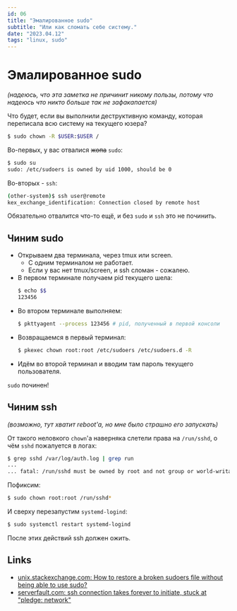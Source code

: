```yaml
---
id: 06
title: "Эмалированное sudo"
subtitle: "Или как сломать себе систему."
date: "2023.04.12"
tags: "linux, sudo"
---
```


# Эмалированное sudo

*(надеюсь, что эта заметка не причинит никому пользы, потому что надеюсь что никто больше так не зафакапается)*

Что будет, если вы выполнили деструктивную команду, которая переписала всю систему на текущего юзера?
```sh
$ sudo chown -R $USER:$USER / 
```

Во-первых, у вас отвалися ~~жопа~~ `sudo`:
```sh
$ sudo su
sudo: /etc/sudoers is owned by uid 1000, should be 0
```

Во-вторых - `ssh`:
```sh
(other-system)$ ssh user@remote
kex_exchange_identification: Connection closed by remote host
```

Обязательно отвалится что-то ещё, и без `sudo` и `ssh` это не починить.

## Чиним sudo

* Открываем два терминала, через tmux или screen.
  * С одним терминалом не работает.
  * Если у вас нет tmux/screen, и ssh сломан - сожалею.
* В первом терминале получаем pid текущего шела:
  ```sh
  $ echo $$
  123456
  ```
* Во втором терминале выполняем:
  ```sh
  $ pkttyagent --process 123456 # pid, полученный в первой консоли
  ```
* Возвращаемся в первый терминал:
  ```sh
  $ pkexec chown root:root /etc/sudoers /etc/sudoers.d -R
  ```
* Идём во второй терминал и вводим там пароль текущего пользователя.

`sudo` починен!

## Чиним ssh

*(возможно, тут хватит reboot'а, но мне было страшно его запускать)*

От такого неловкого `chown`'а наверняка слетели права на `/run/sshd`,
о чём `sshd` пожалуется в логах:
```sh
$ grep sshd /var/log/auth.log | grep run
...
... fatal: /run/sshd must be owned by root and not group or world-writable.
```

Пофиксим:
```sh
$ sudo chown root:root /run/sshd*
```

И сверху перезапустим `systemd-logind`:
```sh
$ sudo systemctl restart systemd-logind
```

После этих действий ssh должен ожить.

## Links

* [unix.stackexchange.com: How to restore a broken sudoers file without being able to use sudo?](https://unix.stackexchange.com/questions/677591/how-to-restore-a-broken-sudoers-file-without-being-able-to-use-sudo)
* [serverfault.com: ssh connection takes forever to initiate, stuck at "pledge: network"](https://serverfault.com/questions/792486/ssh-connection-takes-forever-to-initiate-stuck-at-pledge-network)
